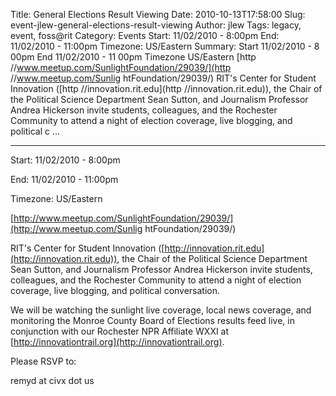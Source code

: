 Title: General Elections Result Viewing
Date: 2010-10-13T17:58:00
Slug: event-jlew-general-elections-result-viewing
Author: jlew
Tags: legacy, event, foss@rit
Category: Events
Start: 11/02/2010 - 8:00pm
End: 11/02/2010 - 11:00pm
Timezone: US/Eastern
Summary: Start  11/02/2010 - 8 00pm  End  11/02/2010 - 11 00pm  Timezone  US/Eastern  [http //www.meetup.com/SunlightFoundation/29039/](http //www.meetup.com/Sunlig htFoundation/29039/)  RIT's Center for Student Innovation ([http //innovation.rit.edu](http //innovation.rit.edu)), the Chair of the Political Science Department Sean Sutton, and Journalism Professor Andrea Hickerson invite students, colleagues, and the Rochester Community to attend a night of election coverage, live blogging, and political c ... 

---
Start: 11/02/2010 - 8:00pm

End: 11/02/2010 - 11:00pm

Timezone: US/Eastern

[http://www.meetup.com/SunlightFoundation/29039/](http://www.meetup.com/Sunlig
htFoundation/29039/)

RIT's Center for Student Innovation
([http://innovation.rit.edu](http://innovation.rit.edu)), the Chair of the
Political Science Department Sean Sutton, and Journalism Professor Andrea
Hickerson invite students, colleagues, and the Rochester Community to attend a
night of election coverage, live blogging, and political conversation.

We will be watching the sunlight live coverage, local news coverage, and
monitoring the Monroe County Board of Elections results feed live, in
conjunction with our Rochester NPR Affiliate WXXI at
[http://innovationtrail.org](http://innovationtrail.org).

Please RSVP to:

remyd at civx dot us


